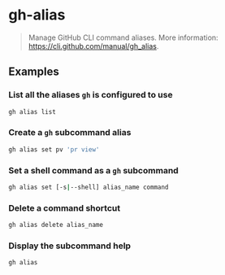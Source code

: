 # gh-alias

> Manage GitHub CLI command aliases. More information: <https://cli.github.com/manual/gh_alias>.

## Examples

### List all the aliases `gh` is configured to use

```bash
gh alias list
```

### Create a `gh` subcommand alias

```bash
gh alias set pv 'pr view'
```

### Set a shell command as a `gh` subcommand

```bash
gh alias set [-s|--shell] alias_name command
```

### Delete a command shortcut

```bash
gh alias delete alias_name
```

### Display the subcommand help

```bash
gh alias
```
